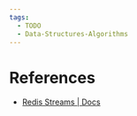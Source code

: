 ```yaml
---
tags:
  - TODO
  - Data-Structures-Algorithms
---
```


# References

- [Redis Streams | Docs](https://redis.io/docs/latest/develop/data-types/streams/)
